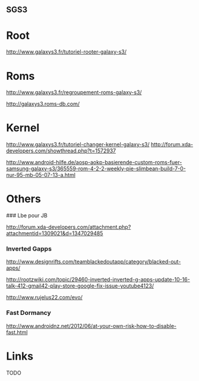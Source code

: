 SGS3
----

Root
====
http://www.galaxys3.fr/tutoriel-rooter-galaxy-s3/

Roms
====

http://www.galaxys3.fr/regroupement-roms-galaxy-s3/

http://galaxys3.roms-db.com/

Kernel
======

http://www.galaxys3.fr/tutoriel-changer-kernel-galaxy-s3/
http://forum.xda-developers.com/showthread.php?t=1572937

http://www.android-hilfe.de/aosp-aokp-basierende-custom-roms-fuer-samsung-galaxy-s3/365559-rom-4-2-2-weekly-pie-slimbean-build-7-0-nur-95-mb-05-07-13-a.html

Others
======

### Lbe pour JB

http://forum.xda-developers.com/attachment.php?attachmentid=1309021&d=1347029485

### Inverted Gapps


http://www.designrifts.com/teamblackedoutapp/category/blacked-out-apps/

http://rootzwiki.com/topic/29460-inverted-inverted-g-apps-update-10-16-talk-412-gmail42-play-store-google-fix-issue-youtube4123/

http://www.rujelus22.com/evo/

### Fast Dormancy

http://www.androidnz.net/2012/06/at-your-own-risk-how-to-disable-fast.html


Links
=====
TODO
